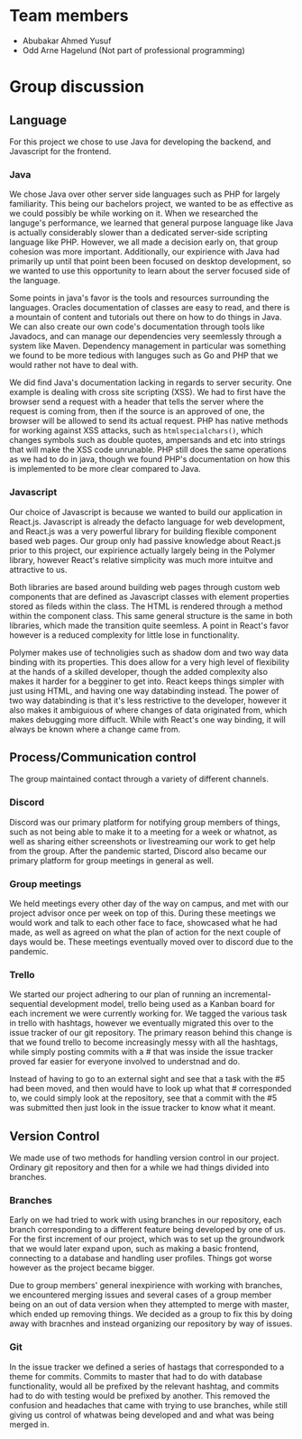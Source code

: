 # Team members
- Abubakar Ahmed Yusuf
- Odd Arne Hagelund (Not part of professional programming)
# Group discussion

## __Language__
For this project we chose to use Java for developing the backend, and Javascript for the frontend.

### __Java__
We chose Java over other server side languages such as PHP for largely familiarity. This being our bachelors project, we wanted to be as effective as we could possibly be while working on it. When we researched the languge's performance, we learned that general purpose language like Java is actually considerably slower than a dedicated server-side scripting language like PHP. However, we all made a decision early on, that group cohesion was more important. Additionally, our expirience with Java had primarily up until that point been been focused on desktop development, so we wanted to use this opportunity to learn about the server focused side of the language.

Some points in java's favor is the tools and resources surrounding the languages. Oracles documentation of classes are easy to read, and there is a mountain of content and tutorials out there on how to do things in Java. We can also create our own code's documentation through tools like Javadocs, and can manage our dependencies very seemlessly through a system like Maven. Dependency management in particular was something we found to be more tedious with languges such as Go and PHP that we would rather not have to deal with.

We did find Java's documentation lacking in regards to server security. One example is dealing with cross site scripting (XSS). We had to first have the browser send a request with a header that tells the server where the request is coming from, then if the source is an approved of one, the browser will be allowed to send its actual request. PHP has native methods for working against XSS attacks, such as ``htmlspecialchars()``, which changes symbols such as double quotes, ampersands and etc into strings that will make the XSS code unrunable. PHP still does the same operations as we had to do in java, though we found PHP's documentation on how this is implemented to be more clear compared to Java.

### __Javascript__
Our choice of Javascript is because we wanted to build our application in React.js. Javascript is already the defacto language for web development, and React.js was a very powerful library for building flexible component based web pages. Our group only had passive knowledge about React.js prior to this project, our expirience actually largely being in the Polymer library, however React's relative simplicity was much more intuitve and attractive to us.

Both libraries are based around building web pages through custom web components that are defined as Javascript classes with element properties stored as fileds within the class. The HTML is rendered through a method within the component class. This same general structure is the same in both libraries, which made the transition quite seemless. A point in React's favor however is a reduced complexity for little lose in functionality.

Polymer makes use of technoligies such as shadow dom and two way data binding with its properties. This does allow for a very high level of flexibility at the hands of a skilled developer, though the added complexity also makes it harder for a begginer to get into. React keeps things simpler with just using HTML, and having one way databinding instead. The power of two way databinding is that it's less restrictive to the developer, however it also makes it ambiguious of where changes of data originated from, which makes debugging more diffuclt. While with React's one way binding, it will always be known where a change came from.

## __Process/Communication control__
The group maintained contact through a variety of different channels.

### __Discord__
Discord was our primary platform for notifying group members of things, such as not being able to make it to a meeting for a week or whatnot, as well as sharing either screenshots or livestreaming our work to get help from the group. After the pandemic started, Discord also became our primary platform for group meetings in general as well.

### __Group meetings__
We held meetings every other day of the way on campus, and met with our project advisor once per week on top of this. During these meetings we would work and talk to each other face to face, showcased what he had made, as well as agreed on what the plan of action for the next couple of days would be. These meetings eventually moved over to discord due to the pandemic.

### __Trello__
We started our project adhering to our plan of running an incremental-sequential development model, trello being used as a Kanban board for each increment we were currently working for. We tagged the various task in trello with hashtags, however we eventually migrated this over to the issue tracker of our git repository. The primary reason behind this change is that we found trello to become increasingly messy with all the hashtags, while simply posting commits with a # that was inside the issue tracker proved far easier for everyone involved to understnad and do.

Instead of having to go to an external sight and see that a task with the #5 had been moved, and then would have to look up what that # corresponded to, we could simply look at the repository, see that a commit with the #5 was submitted then just look in the issue tracker to know what it meant.

## __Version Control__
We made use of two methods for handling version control in our project. Ordinary git repository and then for a while we had things divided into branches.

### __Branches__
Early on we had tried to work with using branches in our repository, each branch corresponding to a different feature being developed by one of us. For the first increment of our project, which was to set up the groundwork that we would later expand upon, such as making a basic frontend, connecting to a database and handling user profiles. Things got worse however as the project became bigger.

Due to group members' general inexpirience with working with branches, we encountered merging issues and several cases of a group member being on an out of data version when they attempted to merge with master, which ended up removing things. We decided as a group to fix this by doing away with bracnhes and instead organizing our repository by way of issues.

### __Git__
In the issue tracker we defined a series of hastags that corresponded to a theme for commits. Commits to master that had to do with database functionality, would all be prefixed by the relevant hashtag, and commits had to do with testing would be prefixed by another. This removed the confusion and headaches that came with trying to use branches, while still giving us control of whatwas being developed and and what was being merged in.